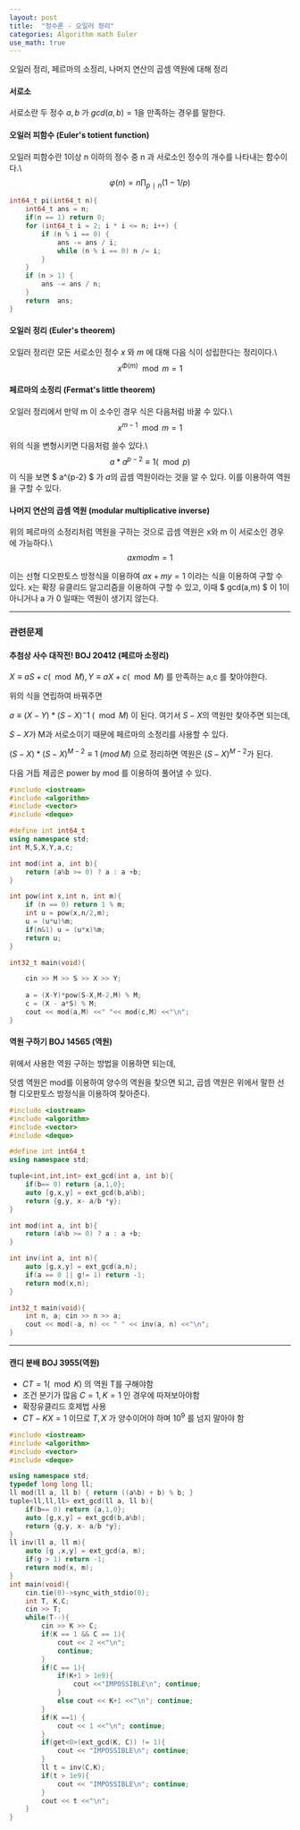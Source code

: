 ```yaml
---
layout: post
title:  "정수론 - 오일러 정리"
categories: Algorithm math Euler
use_math: true
---
```


오일러 정리, 페르마의 소정리, 나머지 연산의 곱셈 역원에 대해 정리

#### 서로소
서로소란 두 정수 $a,b$ 가 $gcd(a,b)=1$을 만족하는 경우를 말한다.

#### 오일러 피함수 (Euler's totient function)
오일러 피함수란 1이상 n 이하의 정수 중 n 과 서로소인 정수의 개수를 나타내는 함수이다.\\
$$ φ(n)=n∏_{p∣n}(1−1/p) $$

~~~cpp
int64_t pi(int64_t n){
    int64_t ans = n;
    if(n == 1) return 0;
    for (int64_t i = 2; i * i <= n; i++) {
        if (n % i == 0) {
            ans -= ans / i;
            while (n % i == 0) n /= i;
        }
    }
    if (n > 1) {
        ans -= ans / n;
    }
    return  ans;
}
~~~

#### 오일러 정리 (Euler's theorem)
오일러 정리란 모든 서로소인 정수 $x$ 와 $m$ 에 대해 다음 식이 성립한다는 정리이다.\\
$$ x^{\Phi(m)} \mod m = 1$$

#### 페르마의 소정리 (Fermat's little theorem)
오일러 정리에서 만약 m 이 소수인 경우 식은 다음처럼 바꿀 수 있다.\\
$$ x^{m-1} \mod m = 1 $$

위의 식을 변형시키면 다음처럼 쓸수 있다.\\
$$ a*a^{p-2}\equiv 1(\mod p) $$
이 식을 보면 $ a^{p-2} $ 가 $a$의 곱셈 역원이라는 것을 알 수 있다. 이를 이용하여 역원을 구할 수 있다.

#### 나머지 연산의 곱셈 역원 (modular multiplicative inverse)
위의 페르마의 소정리처럼 역원을 구하는 것으로 곱셈 역원은 x와 m 이 서로소인 경우에 가능하다.\\
$$ ax mod m = 1 $$

이는 선형 디오판토스 방정식을 이용하여 $ax+my = 1$ 이라는 식을 이용하여 구할 수 있다. 
x는 확장 유클리드 알고리즘을 이용하여 구할 수 있고, 이때 $ gcd(a,m) $ 이 1이 아니거나 a 가 0 일때는 역원이 생기지 않는다.

---
### 관련문제

#### 추첨상 사수 대작전! BOJ 20412 (페르마 소정리)
$X \equiv aS+c (\mod M), Y \equiv aX+c (\mod M)$ 를 만족하는 a,c 를 찾아야한다.

위의 식을 연립하여 바꿔주면

$a \equiv (X-Y)*(S-X)^-1 \;(\mod M)$ 이 된다. 여기서 $S-X$의 역원만 찾아주면 되는데,

$S-X$가 M과 서로소이기 때문에 페르마의 소정리를 사용할 수 있다.

$(S-X)*(S-X)^{M-2} \equiv 1 \;(mod \; M)$ 으로 정리하면 역원은 $(S-X)^{M-2}$가 된다.

다음 거듭 제곱은 power  by mod 를 이용하여 풀어낼 수 있다.

```cpp
#include <iostream>
#include <algorithm>
#include <vector>
#include <deque>

#define int int64_t
using namespace std;
int M,S,X,Y,a,c;

int mod(int a, int b){
    return (a%b >= 0) ? a : a +b;
}

int pow(int x,int n, int m){
    if (n == 0) return 1 % m;
    int u = pow(x,n/2,m);
    u = (u*u)%m;
    if(n&1) u = (u*x)%m;
    return u;
}

int32_t main(void){

    cin >> M >> S >> X >> Y;
    
    a = (X-Y)*pow(S-X,M-2,M) % M;
    c = (X - a*S) % M;
    cout << mod(a,M) <<" "<< mod(c,M) <<"\n";
}
```

#### 역원 구하기 BOJ 14565 (역원)

위에서 사용한 역원 구하는 방법을 이용하면 되는데, 

덧셈 역원은 mod를 이용하여 양수의 역원을 찾으면 되고, 곱셈 역원은 위에서 말한 선형 디오판토스 방정식을 이용하여 찾아준다.

```cpp
#include <iostream>
#include <algorithm>
#include <vector>
#include <deque>

#define int int64_t
using namespace std;

tuple<int,int,int> ext_gcd(int a, int b){
    if(b== 0) return {a,1,0};
    auto [g,x,y] = ext_gcd(b,a%b);
    return {g,y, x- a/b *y};
}

int mod(int a, int b){
    return (a%b >= 0) ? a : a +b;
}

int inv(int a, int n){
    auto [g,x,y] = ext_gcd(a,n);
    if(a == 0 || g!= 1) return -1;
    return mod(x,n);
}

int32_t main(void){
    int n, a; cin >> n >> a;
    cout << mod(-a, n) << " " << inv(a, n) <<"\n";
}
```

---

#### 캔디 분배 BOJ 3955(역원)

- $CT = 1 (\mod K)$ 의 역원 T를 구해야함
- 조건 분기가 많음 $C=1, K=1$ 인 경우에 따져보아야함
- 확장유클리드 호제법 사용
- $CT - KX = 1$ 이므로 $T, X$ 가 양수이어야 하며 $10^9$ 를 넘지 말아야 함

```cpp
#include <iostream>
#include <algorithm>
#include <vector>
#include <deque>

using namespace std;
typedef long long ll;
ll mod(ll a, ll b) { return ((a%b) + b) % b; }
tuple<ll,ll,ll> ext_gcd(ll a, ll b){
    if(b== 0) return {a,1,0};
    auto [g,x,y] = ext_gcd(b,a%b);
    return {g,y, x- a/b *y};
}
ll inv(ll a, ll m){ 
    auto [g ,x,y] = ext_gcd(a, m);
    if(g > 1) return -1;
    return mod(x, m);
}
int main(void){
    cin.tie(0)->sync_with_stdio(0);
    int T, K,C;
    cin >> T;
    while(T--){
        cin >> K >> C;
        if(K == 1 && C == 1){
            cout << 2 <<"\n";
            continue;
        }
        if(C == 1){
            if(K+1 > 1e9){
                cout <<"IMPOSSIBLE\n"; continue;
            }
            else cout << K+1 <<"\n"; continue;
        }
        if(K ==1) {
            cout << 1 <<"\n"; continue;
        }
        if(get<0>(ext_gcd(K, C)) != 1){
            cout << "IMPOSSIBLE\n"; continue;
        }
        ll t = inv(C,K);
        if(t > 1e9){
            cout << "IMPOSSIBLE\n"; continue;
        }
        cout << t <<"\n";
    }
}
```